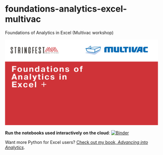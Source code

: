 # foundations-analytics-excel-multivac
Foundations of Analytics in Excel (Multivac workshop)

![Event cover](images/cover.png)

**Run the notebooks used interactively on the cloud**: [![Binder](https://mybinder.org/badge_logo.svg)](https://mybinder.org/v2/gh/stringfestdata/python-for-excel-users-crash-course/HEAD)

Want more Python for Excel users? [Check out my book, *Advancing into Analytics*](https://stringfestanalytics.com/book/).

